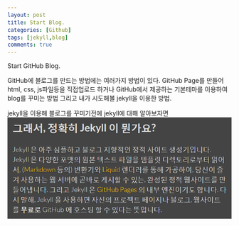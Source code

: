 ```yaml
---
layout: post
title: Start Blog.
categories: [Github]
tags: [jekyll,blog]
comments: true
---
```


Start GitHub Blog.

GitHub에 블로그를 만드는 방법에는 여러가지 방법이 있다.
GitHub Page를 만들어 html, css, js파일등을 직접업로드 하거나
GitHub에서 제공하는 기본테마를 이용하여 blog를 꾸미는 방법
그리고 내가 시도해볼 jekyll을 이용한 방법.

jekyll을 이용해 블로그를 꾸미기전에 jekyll에 대해 알아보자면
![What jekyll](/images/1.what-jekyll.png)
